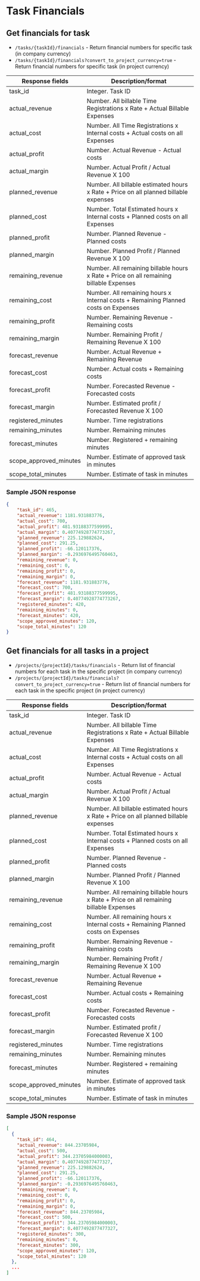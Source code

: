 # Task Financials

## Get financials for task

* `/tasks/{taskId}/financials` - Return financial numbers for specific task (in company currency)
* `/tasks/{taskId}/financials?convert_to_project_currency=true` - Return financial numbers for specific task (in project currency)

| Response fields        | Description/format                                                                     |
|------------------------|----------------------------------------------------------------------------------------|
| task_id                | Integer. Task ID                                                                       |
| actual_revenue         | Number. All billable Time Registrations x Rate + Actual Billable Expenses              |
| actual_cost            | Number. All Time Registrations x Internal costs + Actual costs on all Expenses         |
| actual_profit          | Number. Actual Revenue - Actual costs                                                  |
| actual_margin          | Number. Actual Profit / Actual Revenue X 100                                           |
| planned_revenue        | Number. All billable estimated hours x Rate + Price on all planned billable expenses   |
| planned_cost           | Number. Total Estimated hours x Internal costs + Planned costs on all Expenses         |
| planned_profit         | Number. Planned Revenue - Planned costs                                                |
| planned_margin         | Number. Planned Profit / Planned Revenue X 100                                         |
| remaining_revenue      | Number. All remaining billable hours x Rate + Price on all remaining billable Expenses |
| remaining_cost         | Number. All remaining hours x Internal costs + Remaining Planned costs on Expenses     |
| remaining_profit       | Number. Remaining Revenue - Remaining costs                                            |
| remaining_margin       | Number. Remaining Profit / Remaining Revenue X 100                                     |
| forecast_revenue       | Number. Actual Revenue + Remaining Revenue                                             |
| forecast_cost          | Number. Actual costs + Remaining costs                                                 |
| forecast_profit        | Number. Forecasted Revenue - Forecasted costs                                          |
| forecast_margin        | Number. Estimated profit / Forecasted Revenue X 100                                    |
| registered_minutes     | Number. Time registrations                                                             |
| remaining_minutes      | Number. Remaining minutes                                                              |
| forecast_minutes       | Number. Registered + remaining minutes                                                 |
| scope_approved_minutes | Number. Estimate of approved task in minutes                                           |
| scope_total_minutes    | Number. Estimate of task in minutes                                                    |

### Sample JSON response
```json
{
    "task_id": 465,
    "actual_revenue": 1181.931883776,
    "actual_cost": 700,
    "actual_profit": 481.93188377599995,
    "actual_margin": 0.40774928774773267,
    "planned_revenue": 225.129882624,
    "planned_cost": 291.25,
    "planned_profit": -66.120117376,
    "planned_margin": -0.2936976495760463,
    "remaining_revenue": 0,
    "remaining_cost": 0,
    "remaining_profit": 0,
    "remaining_margin": 0,
    "forecast_revenue": 1181.931883776,
    "forecast_cost": 700,
    "forecast_profit": 481.93188377599995,
    "forecast_margin": 0.40774928774773267,
    "registered_minutes": 420,
    "remaining_minutes": 0,
    "forecast_minutes": 420,
    "scope_approved_minutes": 120,
    "scope_total_minutes": 120
}
```

## Get financials for all tasks in a project

* `/projects/{projectId}/tasks/financials` - Return list of financial numbers for each task in the specific project (in company currency)
* `/projects/{projectId}/tasks/financials?convert_to_project_currency=true` - Return list of financial numbers for each task in the specific project (in project currency)

| Response fields        | Description/format                                                                     |
|------------------------|----------------------------------------------------------------------------------------|
| task_id                | Integer. Task ID                                                                       |
| actual_revenue         | Number. All billable Time Registrations x Rate + Actual Billable Expenses              |
| actual_cost            | Number. All Time Registrations x Internal costs + Actual costs on all Expenses         |
| actual_profit          | Number. Actual Revenue - Actual costs                                                  |
| actual_margin          | Number. Actual Profit / Actual Revenue X 100                                           |
| planned_revenue        | Number. All billable estimated hours x Rate + Price on all planned billable expenses   |
| planned_cost           | Number. Total Estimated hours x Internal costs + Planned costs on all Expenses         |
| planned_profit         | Number. Planned Revenue - Planned costs                                                |
| planned_margin         | Number. Planned Profit / Planned Revenue X 100                                         |
| remaining_revenue      | Number. All remaining billable hours x Rate + Price on all remaining billable Expenses |
| remaining_cost         | Number. All remaining hours x Internal costs + Remaining Planned costs on Expenses     |
| remaining_profit       | Number. Remaining Revenue - Remaining costs                                            |
| remaining_margin       | Number. Remaining Profit / Remaining Revenue X 100                                     |
| forecast_revenue       | Number. Actual Revenue + Remaining Revenue                                             |
| forecast_cost          | Number. Actual costs + Remaining costs                                                 |
| forecast_profit        | Number. Forecasted Revenue - Forecasted costs                                          |
| forecast_margin        | Number. Estimated profit / Forecasted Revenue X 100                                    |
| registered_minutes     | Number. Time registrations                                                             |
| remaining_minutes      | Number. Remaining minutes                                                              |
| forecast_minutes       | Number. Registered + remaining minutes                                                 |
| scope_approved_minutes | Number. Estimate of approved task in minutes                                           |
| scope_total_minutes    | Number. Estimate of task in minutes                                                    |

### Sample JSON response
```json
[
  {
    "task_id": 464,
    "actual_revenue": 844.23705984,
    "actual_cost": 500,
    "actual_profit": 344.23705984000003,
    "actual_margin": 0.4077492877477327,
    "planned_revenue": 225.129882624,
    "planned_cost": 291.25,
    "planned_profit": -66.120117376,
    "planned_margin": -0.2936976495760463,
    "remaining_revenue": 0,
    "remaining_cost": 0,
    "remaining_profit": 0,
    "remaining_margin": 0,
    "forecast_revenue": 844.23705984,
    "forecast_cost": 500,
    "forecast_profit": 344.23705984000003,
    "forecast_margin": 0.4077492877477327,
    "registered_minutes": 300,
    "remaining_minutes": 0,
    "forecast_minutes": 300,
    "scope_approved_minutes": 120,
    "scope_total_minutes": 120
  },
  ...
]
```
